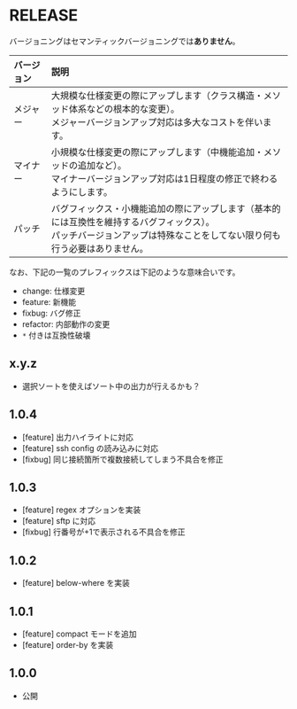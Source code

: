 # RELEASE

バージョニングはセマンティックバージョニングでは**ありません**。

| バージョン   | 説明
|:--           |:--
| メジャー     | 大規模な仕様変更の際にアップします（クラス構造・メソッド体系などの根本的な変更）。<br>メジャーバージョンアップ対応は多大なコストを伴います。
| マイナー     | 小規模な仕様変更の際にアップします（中機能追加・メソッドの追加など）。<br>マイナーバージョンアップ対応は1日程度の修正で終わるようにします。
| パッチ       | バグフィックス・小機能追加の際にアップします（基本的には互換性を維持するバグフィックス）。<br>パッチバージョンアップは特殊なことをしてない限り何も行う必要はありません。

なお、下記の一覧のプレフィックスは下記のような意味合いです。

- change: 仕様変更
- feature: 新機能
- fixbug: バグ修正
- refactor: 内部動作の変更
- `*` 付きは互換性破壊

## x.y.z

- 選択ソートを使えばソート中の出力が行えるかも？

## 1.0.4

- [feature] 出力ハイライトに対応
- [feature] ssh config の読み込みに対応
- [fixbug] 同じ接続箇所で複数接続してしまう不具合を修正

## 1.0.3

- [feature] regex オプションを実装
- [feature] sftp に対応
- [fixbug] 行番号が+1で表示される不具合を修正

## 1.0.2

- [feature] below-where を実装

## 1.0.1

- [feature] compact モードを追加
- [feature] order-by を実装

## 1.0.0

- 公開

